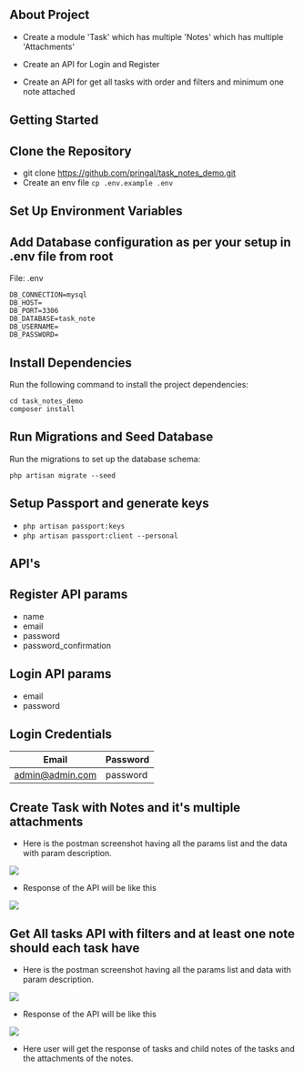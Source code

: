 ## About Project
- Create a module 'Task' which has multiple 'Notes' which has multiple 'Attachments'

- Create an API for Login and Register

- Create an API for get all tasks with order and filters and minimum one note attached

## Getting Started
## Clone the Repository
- git clone https://github.com/pringal/task_notes_demo.git
- Create an env file
``cp .env.example .env``
## Set Up Environment Variables
## Add Database configuration as per your setup in .env file from root
File: .env
```
DB_CONNECTION=mysql
DB_HOST=
DB_PORT=3306
DB_DATABASE=task_note
DB_USERNAME=
DB_PASSWORD=
```

## Install Dependencies
Run the following command to install the project dependencies:

```
cd task_notes_demo
composer install
````

## Run Migrations and Seed Database
Run the migrations to set up the database schema:

``php artisan migrate --seed``

## Setup Passport and generate keys

- `php artisan passport:keys`
- `php artisan passport:client --personal`

## API's

## Register API params
- name
- email
- password
- password_confirmation

## Login API params
- email
- password


## Login Credentials
Email | Password| 
--- | --- | 
admin@admin.com | password 


## Create Task with Notes and it's multiple attachments
- Here is the postman screenshot having all the params list and the data with param description.

![](public/images/create-task-notes.png)

- Response of the API will be like this

![](public/images/create-task-notes-response.png)

## Get All tasks API with filters and at least one note should each task have

- Here is the postman screenshot having all the params list and data with param description.

![](public/images/get-tasks.png)

- Response of the API will be like this

![](public/images/get-tasks-response.png)

- Here user will get the response of tasks and child notes of the tasks and the attachments of the notes.
